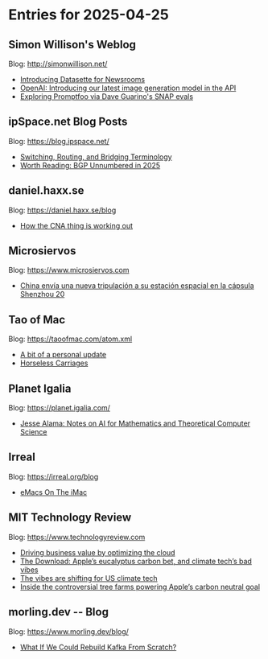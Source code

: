 # Entries for 2025-04-25
## Simon Willison's Weblog 
Blog: http://simonwillison.net/ 

- [Introducing Datasette for Newsrooms](https://simonwillison.net/2025/Apr/24/introducing-datasette-for-newsrooms/#atom-everything)
- [OpenAI: Introducing our latest image generation model in the API](https://simonwillison.net/2025/Apr/24/openai-images-api/#atom-everything)
- [Exploring Promptfoo via Dave Guarino's SNAP evals](https://simonwillison.net/2025/Apr/24/exploring-promptfoo/#atom-everything)
## ipSpace.net Blog Posts 
Blog: https://blog.ipspace.net/ 

- [Switching, Routing, and Bridging Terminology](https://blog.ipspace.net/2025/04/bridging-routing-switching-terminology/?utm_source=atom_feed)
- [Worth Reading: BGP Unnumbered in 2025](https://blog.ipspace.net/2025/04/worth-reading-bgp-unnumbered-2025/?utm_source=atom_feed)
## daniel.haxx.se 
Blog: https://daniel.haxx.se/blog 

- [How the CNA thing is working out](https://daniel.haxx.se/blog/2025/04/24/how-the-cna-thing-is-working-out/)
## Microsiervos 
Blog: https://www.microsiervos.com 

- [China envía una nueva tripulación a su estación espacial en la cápsula Shenzhou 20](https://www.microsiervos.com/archivo/espacio/lanzamiento-shenzhou-20.html)
## Tao of Mac 
Blog: https://taoofmac.com/atom.xml 

- [A bit of a personal update](https://taoofmac.com/space/blog/2025/04/24/1945)
- [Horseless Carriages](https://taoofmac.com/space/links/2025/04/24/1922)
## Planet Igalia 
Blog: https://planet.igalia.com/ 

- [Jesse Alama: Notes on AI for Mathematics and Theoretical Computer Science](https://jessealama.net/simons-ai-for-math/index.html)
## Irreal 
Blog: https://irreal.org/blog 

- [eMacs On The iMac](https://irreal.org/blog/?p=12938)
## MIT Technology Review 
Blog: https://www.technologyreview.com 

- [Driving business value by optimizing the cloud](https://www.technologyreview.com/2025/04/24/1115716/driving-business-value-by-optimizing-the-cloud/)
- [The Download: Apple’s eucalyptus carbon bet, and climate tech’s bad vibes](https://www.technologyreview.com/2025/04/24/1115809/the-download-apples-eucalyptus-carbon-bet-and-climate-techs-bad-vibes/)
- [The vibes are shifting for US climate tech](https://www.technologyreview.com/2025/04/24/1115718/climate-tech-investments-trump/)
- [Inside the controversial tree farms powering Apple’s carbon neutral goal](https://www.technologyreview.com/2025/04/24/1115751/apple-carbon-neutral-eucalyptus-tree-farm-brazil/)
## morling.dev -- Blog 
Blog: https://www.morling.dev/blog/ 

- [What If We Could Rebuild Kafka From Scratch?](https://www.morling.dev/blog/what-if-we-could-rebuild-kafka-from-scratch/)